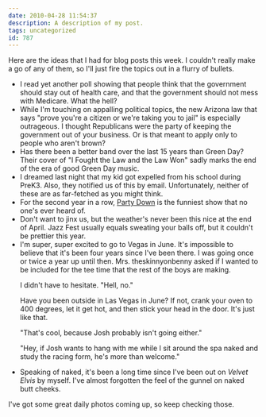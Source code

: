 ```yaml
---
date: 2010-04-28 11:54:37
description: A description of my post.
tags: uncategorized
id: 787
---
```

Here are the ideas that I had for blog posts this week.  I couldn't really make a go of any of them, so I'll just fire the topics out in a flurry of bullets.
<!--more-->
<ul>
<li>I read yet another poll showing that people think that the government should stay out of health care, and that the government should not mess with Medicare.  What the hell?</li>

<li>While I'm touching on appalling political topics, the new Arizona law that says "prove you're a citizen or we're taking you to jail" is especially outrageous.  I thought Republicans were the party of keeping the government out of your business.  Or is that meant to apply only to people who aren't brown?</li>

<li>Has there been a better band over the last 15 years than Green Day?  Their cover of "I Fought the Law and the Law Won" sadly marks the end of the era of good Green Day music.</li>

<li>I dreamed last night that my kid got expelled from his school during  PreK3.  Also, they notified us of this by email.  Unfortunately, neither of these are as far-fetched as you might think.</li>

<li>For the second year in a row, <a href="http://www.starz.com/originals/PartyDown" target="_blank">Party Down</a> is the funniest show that no one's ever heard of.</li>

<li>Don't want to jinx us, but the weather's never been this nice at the end of April.  Jazz Fest usually equals sweating your balls off, but it couldn't be prettier this year.</li>

<li>I'm super, super excited to go to Vegas in June.  It's impossible to believe that it's been four years since I've been there.  I was going once or twice a year up until then.  Mrs. theskinnyonbenny asked if I wanted to be included for the tee time that the rest of the boys are making.

I didn't have to hesitate.  "Hell, no."

Have you been outside in Las Vegas in June?  If not, crank your oven to 400 degrees, let it get hot, and then stick your head in the door.  It's just like that.

"That's cool, because Josh probably isn't going either."

"Hey, if Josh wants to hang with me while I sit around the spa naked and study the racing form, he's more than welcome."</li></li>
</li>

<li>Speaking of naked, it's been a long time since I've been out on <i>Velvet Elvis</i> by myself.  I've almost forgotten the feel of the gunnel on naked butt cheeks.</li>
</ul>

I've got some great daily photos coming up, so keep checking those.